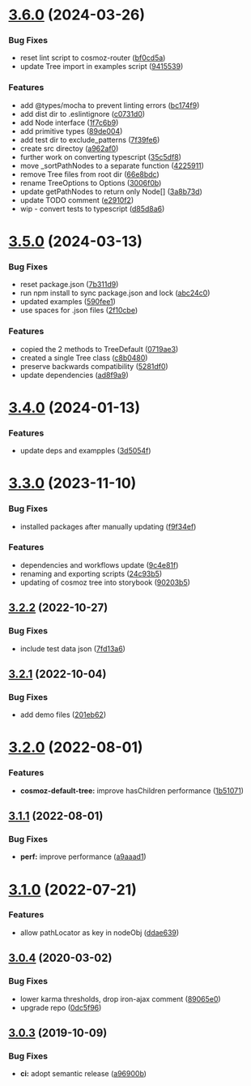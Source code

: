 # [3.6.0](https://github.com/neovici/cosmoz-tree/compare/v3.5.0...v3.6.0) (2024-03-26)


### Bug Fixes

* reset lint script to cosmoz-router ([bf0cd5a](https://github.com/neovici/cosmoz-tree/commit/bf0cd5a8f5203463e952d4cb1a687595196561b6))
* update Tree import in examples script ([9415539](https://github.com/neovici/cosmoz-tree/commit/9415539892ce8e285416d755fae20b91085a6adf))


### Features

* add @types/mocha to prevent linting errors ([bc174f9](https://github.com/neovici/cosmoz-tree/commit/bc174f9f8addf6c3e37d9be77f8482949fe31ac3))
* add dist dir to .eslintignore ([c0731d0](https://github.com/neovici/cosmoz-tree/commit/c0731d096bf19814dd32d57a248bb9db1ecfb426))
* add Node interface ([1f7c6b9](https://github.com/neovici/cosmoz-tree/commit/1f7c6b93cc709835bccc340d4feda2a61837fe11))
* add primitive types ([89de004](https://github.com/neovici/cosmoz-tree/commit/89de0044dcb8d053d106356d5816ab4dbb8ac748))
* add test dir to exclude_patterns ([7f39fe6](https://github.com/neovici/cosmoz-tree/commit/7f39fe6aed565ef54d485852c8986e143e543bf3))
* create src directoy ([a962af0](https://github.com/neovici/cosmoz-tree/commit/a962af01c0abb1f7568f1277d0cefe48f01048bd))
* further work on converting typescript ([35c5df8](https://github.com/neovici/cosmoz-tree/commit/35c5df82427c9c05bbe431dc0e1d173d456fd3cc))
* move _sortPathNodes to a separate function ([4225911](https://github.com/neovici/cosmoz-tree/commit/42259111cf562fd0dfda961e91cee40869641cb4))
* remove Tree files from root dir ([66e8bdc](https://github.com/neovici/cosmoz-tree/commit/66e8bdc7099d8a7b035bcccc4002c56ce1eb4fa0))
* rename TreeOptions to Options ([3006f0b](https://github.com/neovici/cosmoz-tree/commit/3006f0b2022533f0a08bcec0496c3d7b922c1300))
* update getPathNodes to return only Node[] ([3a8b73d](https://github.com/neovici/cosmoz-tree/commit/3a8b73dc82725fdb629a3d9d9bfbb8b858cddaa8))
* update TODO comment ([e2910f2](https://github.com/neovici/cosmoz-tree/commit/e2910f2c5a019f2e6eca11a67273671264987776))
* wip - convert tests to typescript ([d85d8a6](https://github.com/neovici/cosmoz-tree/commit/d85d8a67755be988c358716f0c6a8fa0431dacd6))

# [3.5.0](https://github.com/neovici/cosmoz-tree/compare/v3.4.0...v3.5.0) (2024-03-13)


### Bug Fixes

* reset package.json ([7b311d9](https://github.com/neovici/cosmoz-tree/commit/7b311d994b14f82cbb1247d1d1b2516bdcb0ede3))
* run npm install to sync package.json and lock ([abc24c0](https://github.com/neovici/cosmoz-tree/commit/abc24c001664977f86658ea3fa157662abae3076))
* updated examples ([590fee1](https://github.com/neovici/cosmoz-tree/commit/590fee14664cde604f44edd80d29f44c6c50767e))
* use spaces for .json files ([2f10cbe](https://github.com/neovici/cosmoz-tree/commit/2f10cbe3be9d85093ff17380a8fda0d0cb474971))


### Features

* copied the 2 methods to TreeDefault ([0719ae3](https://github.com/neovici/cosmoz-tree/commit/0719ae34053e92fbe5e6b3649a7bf27f3ed94a39))
* created a single Tree class ([c8b0480](https://github.com/neovici/cosmoz-tree/commit/c8b04803bf08aefdc2661671436887ded5ec96ed))
* preserve backwards compatibility ([5281df0](https://github.com/neovici/cosmoz-tree/commit/5281df0bc9c03ad23838d4a3654e5f8fa8c357d1))
* update dependencies ([ad8f9a9](https://github.com/neovici/cosmoz-tree/commit/ad8f9a9d07a5192d518cf618a116dcfc1426b012))

# [3.4.0](https://github.com/neovici/cosmoz-tree/compare/v3.3.0...v3.4.0) (2024-01-13)


### Features

* update deps and exampples ([3d5054f](https://github.com/neovici/cosmoz-tree/commit/3d5054f5d2fab65cead3f6bedfe37154b1c8df25))

# [3.3.0](https://github.com/neovici/cosmoz-tree/compare/v3.2.2...v3.3.0) (2023-11-10)


### Bug Fixes

* installed packages after manually updating ([f9f34ef](https://github.com/neovici/cosmoz-tree/commit/f9f34efb4542226e2ea2b69cfe62647d1d53c088))


### Features

* dependencies and workflows update ([9c4e81f](https://github.com/neovici/cosmoz-tree/commit/9c4e81f4d12d16aa3f4d5fb43035d5bdc2147a34))
* renaming and exporting scripts ([24c93b5](https://github.com/neovici/cosmoz-tree/commit/24c93b5c322fd7ce41b45ad9b9a54c8876fd840d))
* updating of cosmoz tree into storybook ([90203b5](https://github.com/neovici/cosmoz-tree/commit/90203b5ccf88039c8f7618b9b275b7b366fed153))

## [3.2.2](https://github.com/neovici/cosmoz-tree/compare/v3.2.1...v3.2.2) (2022-10-27)


### Bug Fixes

* include test data json ([7fd13a6](https://github.com/neovici/cosmoz-tree/commit/7fd13a6df2ed7365ac4756f760fa2b2bede58a6c))

## [3.2.1](https://github.com/neovici/cosmoz-tree/compare/v3.2.0...v3.2.1) (2022-10-04)


### Bug Fixes

* add demo files ([201eb62](https://github.com/neovici/cosmoz-tree/commit/201eb6297600c8da5058e5fc0680411035b02f3b))

# [3.2.0](https://github.com/neovici/cosmoz-tree/compare/v3.1.1...v3.2.0) (2022-08-01)


### Features

* **cosmoz-default-tree:** improve hasChildren performance ([1b51071](https://github.com/neovici/cosmoz-tree/commit/1b5107163a0cfe9929030465c8c66a7ac1faeecc))

## [3.1.1](https://github.com/neovici/cosmoz-tree/compare/v3.1.0...v3.1.1) (2022-08-01)


### Bug Fixes

* **perf:** improve performance ([a9aaad1](https://github.com/neovici/cosmoz-tree/commit/a9aaad1ed94e156e338f8ecf7f80344eb9f7e345))

# [3.1.0](https://github.com/neovici/cosmoz-tree/compare/v3.0.4...v3.1.0) (2022-07-21)


### Features

* allow pathLocator as key in nodeObj ([ddae639](https://github.com/neovici/cosmoz-tree/commit/ddae639b84784c60a3c531a7e607daba12e4709a))

## [3.0.4](https://github.com/neovici/cosmoz-tree/compare/v3.0.3...v3.0.4) (2020-03-02)


### Bug Fixes

* lower karma thresholds, drop iron-ajax comment ([89065e0](https://github.com/neovici/cosmoz-tree/commit/89065e032b77de49e46412835a97527a7a35a154))
* upgrade repo ([0dc5f96](https://github.com/neovici/cosmoz-tree/commit/0dc5f96ab0f2a503376ad03705c57e4979735da5))

## [3.0.3](https://github.com/neovici/cosmoz-tree/compare/v3.0.2...v3.0.3) (2019-10-09)


### Bug Fixes

* **ci:** adopt semantic release ([a96900b](https://github.com/neovici/cosmoz-tree/commit/a96900bac242a3cde2967ed58d0f5b37ed848859))
